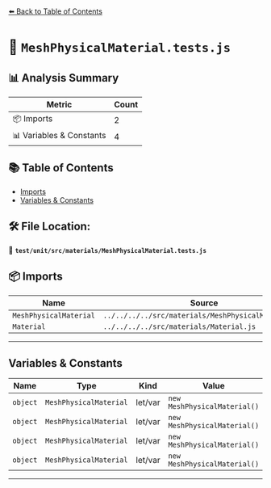 [⬅️ Back to Table of Contents](../../../../index.md)

# 📄 `MeshPhysicalMaterial.tests.js`

## 📊 Analysis Summary

| Metric | Count |
|--------|-------|
| 📦 Imports | 2 |
| 📊 Variables & Constants | 4 |

## 📚 Table of Contents

- [Imports](#imports)
- [Variables & Constants](#variables-constants)

## 🛠️ File Location:
📂 **`test/unit/src/materials/MeshPhysicalMaterial.tests.js`**

## 📦 Imports

| Name | Source |
|------|--------|
| `MeshPhysicalMaterial` | `../../../../src/materials/MeshPhysicalMaterial.js` |
| `Material` | `../../../../src/materials/Material.js` |


---

## Variables & Constants

| Name | Type | Kind | Value | Exported |
|------|------|------|-------|----------|
| `object` | `MeshPhysicalMaterial` | let/var | `new MeshPhysicalMaterial()` | ✗ |
| `object` | `MeshPhysicalMaterial` | let/var | `new MeshPhysicalMaterial()` | ✗ |
| `object` | `MeshPhysicalMaterial` | let/var | `new MeshPhysicalMaterial()` | ✗ |
| `object` | `MeshPhysicalMaterial` | let/var | `new MeshPhysicalMaterial()` | ✗ |


---
